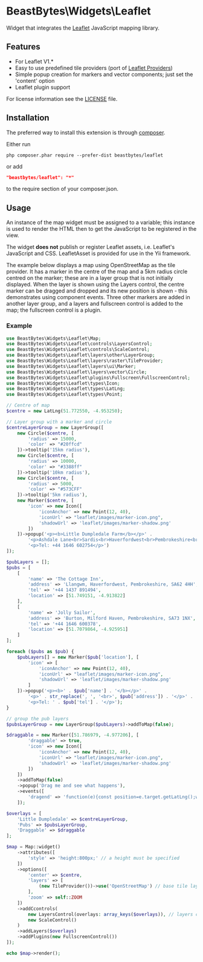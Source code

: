 # BeastBytes\Widgets\Leaflet
Widget that integrates the [Leaflet](https://leafletjs.com/) JavaScript mapping library.

## Features

-   For Leaflet V1.*
-   Easy to use predefined tile providers (port of [Leaflet Providers](https://github.com/leaflet-extras/leaflet-providers))
-   Simple popup creation for markers and vector components; just set the 'content' option
-   Leaflet plugin support

For license information see the [LICENSE](LICENSE.md) file.

## Installation

The preferred way to install this extension is through [composer](http://getcomposer.org/download/).

Either run

```
php composer.phar require --prefer-dist beastbytes/leaflet
```

or add

```json
"beastbytes/leaflet": "*"
```

to the require section of your composer.json.

## Usage
An instance of the map widget must be assigned to a variable; this instance is used to render the HTML then
to get the JavaScript to be registered in the view.

The widget **does not** publish or register Leaflet assets, i.e. Leaflet's JavaScript and CSS. LeafletAsset is 
provided for use in the Yii framework.

The example below displays a map using OpenStreetMap as the tile provider. It has a marker in the centre of the map and a 5km radius circle centred on the marker; these are in a layer group that is not initially displayed. When the layer is shown using the Layers control, the centre marker can be dragged and dropped and its new position is shown - this demonstrates using component events. Three other markers are added in another layer group, and a layers and fullscreen control is added to the map; the fullscreen control is a plugin.

### Example

```php
use BeastBytes\Widgets\Leaflet\Map;
use BeastBytes\Widgets\Leaflet\controls\LayersControl;
use BeastBytes\Widgets\Leaflet\controls\ScaleControl;
use BeastBytes\Widgets\Leaflet\layers\other\LayerGroup;
use BeastBytes\Widgets\Leaflet\layers\raster\TileProvider;
use BeastBytes\Widgets\Leaflet\layers\ui\Marker;
use BeastBytes\Widgets\Leaflet\layers\vector\Circle;
use BeastBytes\Widgets\Leaflet\plugins\Fullscreen\FullscreenControl;
use BeastBytes\Widgets\Leaflet\types\Icon;
use BeastBytes\Widgets\Leaflet\types\LatLng;
use BeastBytes\Widgets\Leaflet\types\Point;

// Centre of map
$centre = new LatLng(51.772550, -4.953250);

// Layer group with a marker and circle
$centreLayerGroup = new LayerGroup([
    new Circle($centre, [
        'radius' => 15000,
        'color' => "#20ffcd"
    ])->tooltip('15km radius'),
    new Circle($centre, [
        'radius' => 10000,
        'color' => "#3388ff"
    ])->tooltip('10km radius'),
    new Circle($centre, [
        'radius' => 5000,
        'color' => "#573CFF"
    ])->tooltip('5km radius'),
    new Marker($centre, [
        'icon' => new Icon([
            'iconAnchor' => new Point(12, 40),
            'iconUrl' => "leaflet/images/marker-icon.png",
            'shadowUrl' => 'leaflet/images/marker-shadow.png'
        ])
    ])->popup('<p><b>Little Dumpledale Farm</b></p>' .
        '<p>Ashdale Lane<br>Sardis<br>Haverfordwest<br>Pembrokeshire<br>SA62 4NT</p>' .
        '<p>Tel: +44 1646 602754</p>')
]);

$pubLayers = [];
$pubs = [
    [
        'name' => 'The Cottage Inn',
        'address' => 'Llangwm, Haverfordwest, Pembrokeshire, SA62 4HH',
        'tel' => '+44 1437 891494',
        'location' => [51.749151, -4.913822]
    ],
    [
        'name' => 'Jolly Sailor',
        'address' => 'Burton, Milford Haven, Pembrokeshire, SA73 1NX',
        'tel' => '+44 1646 600378',
        'location' => [51.7079864, -4.925951]
    ]
];

foreach ($pubs as $pub) {
    $pubLayers[] = new Marker($pub['location'], [
        'icon' => [
            'iconAnchor' => new Point(12, 40),
            'iconUrl' => "leaflet/images/marker-icon.png",
            'shadowUrl' => 'leaflet/images/marker-shadow.png'
        ]
    ])->popup('<p><b>' . $pub['name'] . '</b></p>' .
        '<p>' . str_replace(', ', '<br>', $pub['address']) . '</p>' .
        '<p>Tel: ' . $pub['tel'] . '</p>');
}

// group the pub layers
$pubsLayerGroup = new LayerGroup($pubLayers)->addToMap(false);

$draggable = new Marker([51.786979, -4.977206], [
        'draggable' => true,
        'icon' => new Icon([
            'iconAnchor' => new Point(12, 40),
            'iconUrl' => "leaflet/images/marker-icon.png",
            'shadowUrl' => 'leaflet/images/marker-shadow.png'
        ])
    ])
    ->addToMap(false)
    ->popup('Drag me and see what happens'),
    ->events([
        'dragend' => 'function(e){const position=e.target.getLatLng();window.alert("Moved by " + Math.floor(e.distance) + " pixels\nNew position " + position.lat + ", " + position.lng);}'
    ]);

$overlays = [
    'Little Dumpledale' => $centreLayerGroup,
    'Pubs' => $pubsLayerGroup,
    'Draggable' => $draggable
];

$map = Map::widget()
    ->attributes([
        'style' => 'height:800px;' // a height must be specified
    ])
    ->options([
        'center' => $centre,
        'layers' => [
            (new TileProvider())->use('OpenStreetMap') // base tile layer
        ],
        'zoom' => self::ZOOM
    ])
    ->addCcontrols(
        new LayersControl(overlays: array_keys($overlays)), // layers control to control layer visibility
        new ScaleControl()
    )
    ->addLayers($overlays)
    ->addPlugins(new FullscreenControl())
]);

echo $map->render();
```
